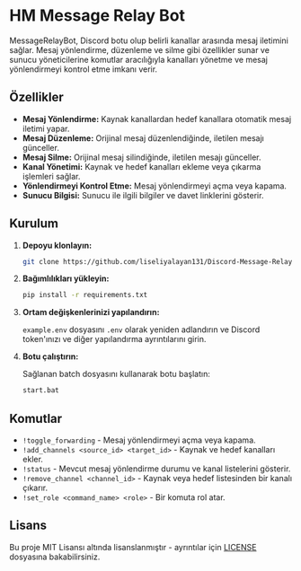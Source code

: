 # HM Message Relay Bot

MessageRelayBot, Discord botu olup belirli kanallar arasında mesaj iletimini sağlar. Mesaj yönlendirme, düzenleme ve silme gibi özellikler sunar ve sunucu yöneticilerine komutlar aracılığıyla kanalları yönetme ve mesaj yönlendirmeyi kontrol etme imkanı verir.

## Özellikler

- **Mesaj Yönlendirme:** Kaynak kanallardan hedef kanallara otomatik mesaj iletimi yapar.
- **Mesaj Düzenleme:** Orijinal mesaj düzenlendiğinde, iletilen mesajı günceller.
- **Mesaj Silme:** Orijinal mesaj silindiğinde, iletilen mesajı günceller.
- **Kanal Yönetimi:** Kaynak ve hedef kanalları ekleme veya çıkarma işlemleri sağlar.
- **Yönlendirmeyi Kontrol Etme:** Mesaj yönlendirmeyi açma veya kapama.
- **Sunucu Bilgisi:** Sunucu ile ilgili bilgiler ve davet linklerini gösterir.

## Kurulum

1. **Depoyu klonlayın:**

   ```bash
   git clone https://github.com/liseliyalayan131/Discord-Message-Relay-Bot.git
   ```

2. **Bağımlılıkları yükleyin:**

   ```bash
   pip install -r requirements.txt
   ```

3. **Ortam değişkenlerinizi yapılandırın:**

   `example.env` dosyasını `.env` olarak yeniden adlandırın ve Discord token'ınızı ve diğer yapılandırma ayrıntılarını girin.

4. **Botu çalıştırın:**

   Sağlanan batch dosyasını kullanarak botu başlatın:

   ```bash
   start.bat
   ```

## Komutlar

- `!toggle_forwarding` - Mesaj yönlendirmeyi açma veya kapama.
- `!add_channels <source_id> <target_id>` - Kaynak ve hedef kanalları ekler.
- `!status` - Mevcut mesaj yönlendirme durumu ve kanal listelerini gösterir.
- `!remove_channel <channel_id>` - Kaynak veya hedef listesinden bir kanalı çıkarır.
- `!set_role <command_name> <role>` - Bir komuta rol atar.

## Lisans

Bu proje MIT Lisansı altında lisanslanmıştır - ayrıntılar için [LICENSE](LICENSE) dosyasına bakabilirsiniz.
